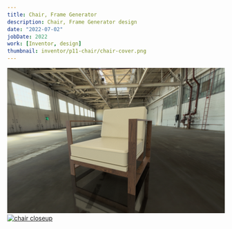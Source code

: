 ```yaml
---
title: Chair, Frame Generator
description: Chair, Frame Generator design
date: "2022-07-02"
jobDate: 2022
work: [Inventor, design]
thumbnail: inventor/p11-chair/chair-cover.png
---
```


[![chair front](chair-cover.png)](chair-cover.png)
[![chair closeup](chair2.png)](chair2.png)